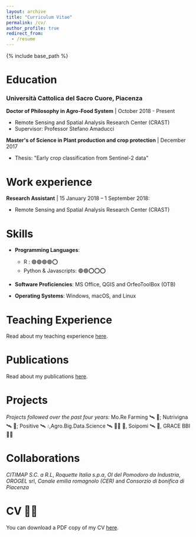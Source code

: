 ```yaml
---
layout: archive
title: "Curriculum Vitae"
permalink: /cv/
author_profile: true
redirect_from:
  - /resume
---
```


{% include base_path %}


Education
======
### Università Cattolica del Sacro Cuore, Piacenza
**Doctor of Philosophy in Agro-Food System** | October 2018 - Present
  * Remote Sensing and Spatial Analysis Research Center (CRAST)
  * Supervisor: Professor Stefano Amaducci

**Master's of Science in Plant production and crop protection** | December 2017
  * Thesis: "Early crop classification from Sentinel-2 data"

##
Work experience
======
**Research Assistant** | 15 January 2018 – 1 September 2018: 
  * Remote Sensing and Spatial Analysis Research Center (CRAST)

##
Skills
======

* **Programming Languages**:  
  * R :     🟢🟢🟢🟢⭕
  * Python & Javascripts: 🟢🟢⭕⭕⭕
 
* **Software Proficiencies**: MS Office, QGIS and OrfeoToolBox (OTB)
* **Operating Systems**: Windows, macOS, and Linux

##
Teaching Experience
======
Read about my teaching experience [here](/teaching).

##
Publications 
======
Read about my publications [here](/publications).


[//]: # (<iframe src="/files/CV_MicheleCroci.pdf" width="100%" height="500" frameborder="no" border="0" marginwidth="0" marginheight="0"></iframe>)
##
Projects
======
*Projects followed over the past four years:* Mo.Re Farming 🛰 🚜; Nutrivigna 🛰 🍇; Positive 🛰 💧,Agro.Big.Data.Science 🛰 🥬🍐 🥝, Soipomi 🛰 🍅,  GRACE BBI 🌾🌾
 
##
Collaborations
======
*CITIMAP S.C. a R.L*, *Roquette Italia s.p.a*, *OI del Pomodoro da Industria*, *OROGEL* srl, *Canale emilia romagnolo (CER)* and *Consorzio di bonifica di Piacenza* 
  
##
CV 👨‍💻
======
You can download a PDF copy of my CV [here](/files/CV_MicheleCroci.pdf).
